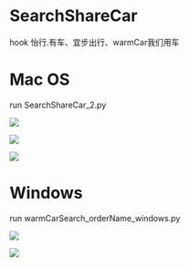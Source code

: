 # SearchShareCar

hook 怡行.有车、宜步出行、warmCar我们用车

# Mac OS

run SearchShareCar_2.py


![](http://oapglm9vz.bkt.clouddn.com/1498209456.png )


![](http://oapglm9vz.bkt.clouddn.com/1504143839.png )


![](http://oapglm9vz.bkt.clouddn.com/1498209537.png )


# Windows

run warmCarSearch_orderName_windows.py


![](http://oapglm9vz.bkt.clouddn.com/qqqqsdfsf.png )


![](http://oapglm9vz.bkt.clouddn.com/QQ%E6%88%AA%E5%9B%BE20170829231053.png )


